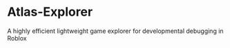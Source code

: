 # Atlas-Explorer
A highly efficient lightweight game explorer for developmental debugging in Roblox
